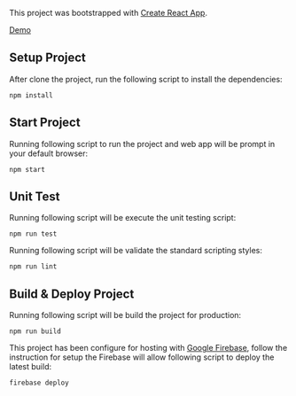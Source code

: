 This project was bootstrapped with [Create React App](https://github.com/facebookincubator/create-react-app).

[Demo](https://carpark-simulator.firebaseapp.com/)

## Setup Project
After clone the project, run the following script to install the dependencies:
```
npm install
```

## Start Project
Running following script to run the project and web app will be prompt in your default browser:
```
npm start
```

## Unit Test
Running following script will be execute the unit testing script:
```
npm run test
```
Running following script will be validate the standard scripting styles:
```
npm run lint
```

## Build & Deploy Project
Running following script will be build the project for production:
```
npm run build
```
This project has been configure for hosting with [Google Firebase](https://firebase.google.com/docs/hosting/), follow the instruction for setup the Firebase will allow following script to deploy the latest build:
```
firebase deploy
```
